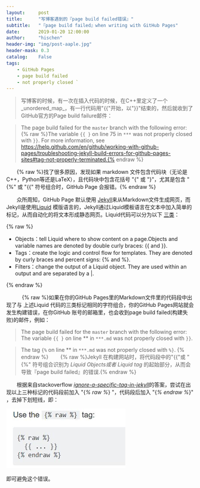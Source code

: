 ```yaml
---
layout:     post
title:      "写博客遇到的『page build failed错误』"
subtitle:   "『page build failed』when writing with GitHub Pages"
date:       2019-01-20 12:00:00
author:     "hischen"
header-img: "img/post-aaple.jpg"
header-mask: 0.3
catalog:    False
tags:
    - GitHub Pages
    - page build failed
    - not properly closed `
---
```




>写博客的时候，有一次在插入代码的时候，在C++里定义了一个_unordered_map_，有一行代码用"{{"开始，以"}}"结束的，然后就收到了GitHub官方的Page build failure邮件：


>The page build failed for the `master` branch with the following error:
>{% raw %}The variable `{{ }` on line 75 in `***` was not properly closed with `}}`. For more information, see https://help.github.com/en/github/working-with-github-pages/troubleshooting-jekyll-build-errors-for-github-pages-sites#tag-not-properly-terminated.{% endraw %}


　　{% raw %}找了很多原因，发现如果 markdown 文件包含代码块（无论是C++，Python等还是LaTeX），且代码块中包含花括号 "{" 或 "}"，尤其是包含 "{%" 或 "{{" 符号组合时，GitHub Page 会报错。{% endraw %}  

　　众所周知，GitHub Page 默认使用 [Jekyll](https://jekyllrb.com/)来从Markdown文件生成网页，而Jekyll是使用[Liquid](https://shopify.github.io/liquid/) 模版语言的，Jekyll通过Liquid模板语言在文本中加入简单的标记，从而自动化的将文本形成静态网页。Liquid代码可以分为以下 [三类](https://shopify.github.io/liquid/basics/introduction/)：

{% raw %}
- Objects：tell Liquid where to show content on a page.Objects and variable names are denoted by double curly braces: {{ and }}.
- Tags：create the logic and control flow for templates. They are denoted by curly braces and percent signs: {% and %}.
- Filters：change the output of a Liquid object. They are used within an output and are separated by a |.  

{% endraw %}


　　　{% raw %}如果在你的GitHub Pages里的Markdown文件里的代码段中出现了与 上述Liquid 代码的三类标记相同的字符组合，你的GitHub Pages网站就会发生构建错误，在你GitHub 账号的邮箱里，也会收到page build failed(构建失败)的邮件，例如：
>The page build failed for the `master` branch with the following error:
>The variable `{{ }` on line ** in `***.md` was not properly closed with `}}`.

>The tag `{%` on line ** in `***.md` was not properly closed with `%}`.
{% endraw %}
　　{% raw %}Jekyll 在构建网站时，将代码段中的"{{"或 "{%" 符号组合识别为 _Liquid Objects或者 Liquid tag_ 的起始部分，从而会导致『page build failed』的错误.{% endraw %}

　　根据来自stackoverflow [_ignore-a-specific-tag-in-jekyll_](https://stackoverflow.com/questions/16256799/ignore-a-specific-tag-in-jekyll)的答案，尝试在出现以上三种标记的代码段前加入 "{_% raw %_} "，代码段后加入 "{_% endraw %_}" ，去掉下划短线，即：


![](/img/in-post/post-page-build-failed.jpg)


即可避免这个错误。
